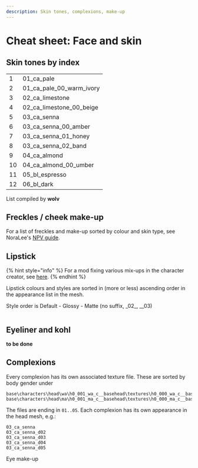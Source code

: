 ```yaml
---
description: Skin tones, complexions, make-up
---
```


# Cheat sheet: Face and skin

## Skin tones by index

|    |                               |
| -- | ----------------------------- |
| 1  | 01\_ca\_pale                  |
| 2  | 01\_ca\_pale\_00\_warm\_ivory |
| 3  | 02\_ca\_limestone             |
| 4  | 02\_ca\_limestone\_00\_beige  |
| 5  | 03\_ca\_senna                 |
| 6  | 03\_ca\_senna\_00\_amber      |
| 7  | 03\_ca\_senna\_01\_honey      |
| 8  | 03\_ca\_senna\_02\_band       |
| 9  | 04\_ca\_almond                |
| 10 | 04\_ca\_almond\_00\_umber     |
| 11 | 05\_bl\_espresso              |
| 12 | 06\_bl\_dark                  |

List compiled by **wolv**

## **Freckles / cheek make-up**

For a list of freckles and make-up sorted by colour and skin type, see NoraLee's [NPV guide](https://docs.google.com/document/d/1clFJhpi7H5jk73vUQPnjIwjkuQV6VnYkKMoXt1eYMb0/edit#bookmark=id.lau0nfbbx4id).

## Lipstick

{% hint style="info" %}
For a mod fixing various mix-ups in the character creator, see [here](https://www.nexusmods.com/cyberpunk2077/mods/6788).
{% endhint %}

Lipstick colours and styles are sorted in (more or less) ascending order in the appearance list in the mesh.&#x20;

Style order is Default - Glossy - Matte (no suffix, \_02_, \__03)

<figure><img src="https://i.imgur.com/P5NMggv.png" alt=""><figcaption></figcaption></figure>

## Eyeliner and kohl

**to be done**

## Complexions

Every complexion has its own associated texture file. These are sorted by body gender under

```
base\characters\head\wa\h0_001_wa_c__basehead\textures\h0_000_wa_c__basehead_d0X.xbm
base\characters\head\ma\h0_001_ma_c__basehead\textures\h0_000_ma_c__basehead_d0X.xbm
```

The files are ending in `01..05`. Each complexion has its own appearance in the head mesh, e.g.:&#x20;

```
03_ca_senna
03_ca_senna_d02
03_ca_senna_d03
03_ca_senna_d04
03_ca_senna_d05
```

Eye make-up



